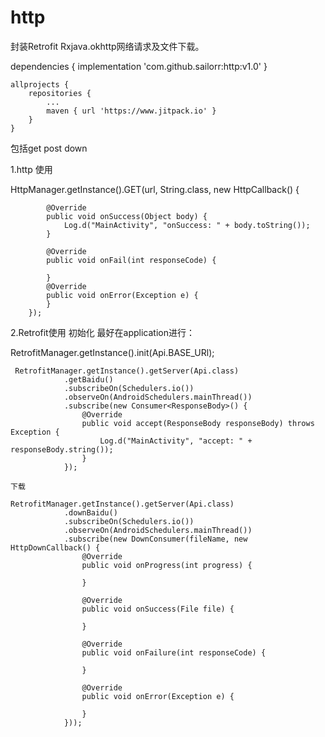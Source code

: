 # http
封装Retrofit Rxjava.okhttp网络请求及文件下载。

   dependencies {
	        implementation 'com.github.sailorr:http:v1.0'
   }
   
	allprojects {
		repositories {
			...
			maven { url 'https://www.jitpack.io' }
		}
	} 
   
   

  
   
包括get post down

1.http 使用


   HttpManager.getInstance().GET(url, String.class, new HttpCallback() {
   
            @Override
            public void onSuccess(Object body) {
                Log.d("MainActivity", "onSuccess: " + body.toString());
            }
            
            @Override
            public void onFail(int responseCode) {

            }
            @Override
            public void onError(Exception e) {
            }
        });
        
2.Retrofit使用
  初始化 最好在application进行：
  
  RetrofitManager.getInstance().init(Api.BASE_URl);
  
     RetrofitManager.getInstance().getServer(Api.class)
                .getBaidu()
                .subscribeOn(Schedulers.io())
                .observeOn(AndroidSchedulers.mainThread())
                .subscribe(new Consumer<ResponseBody>() {
                    @Override
                    public void accept(ResponseBody responseBody) throws Exception {
                        Log.d("MainActivity", "accept: " + responseBody.string());
                    }
                });
                
    下载
    
    RetrofitManager.getInstance().getServer(Api.class)
                .downBaidu()
                .subscribeOn(Schedulers.io())
                .observeOn(AndroidSchedulers.mainThread())
                .subscribe(new DownConsumer(fileName, new HttpDownCallback() {
                    @Override
                    public void onProgress(int progress) {
                        
                    }

                    @Override
                    public void onSuccess(File file) {

                    }

                    @Override
                    public void onFailure(int responseCode) {

                    }

                    @Override
                    public void onError(Exception e) {

                    }
                }));


